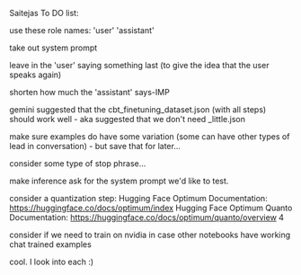 Saitejas To DO list:

use these role names: 'user' 'assistant'

take out system prompt

leave in the 'user' saying something last (to give the idea that the user speaks again)

shorten how much the 'assistant' says-IMP

gemini suggested that the cbt_finetuning_dataset.json (with all steps) should work well - aka suggested that we don't need _little.json

make sure examples do have some variation (some can have other types of lead in conversation) - but save that for later...

consider some type of stop phrase...

make inference ask for the system prompt we'd like to test.

consider a quantization step:
Hugging Face Optimum Documentation: https://huggingface.co/docs/optimum/index
Hugging Face Optimum Quanto Documentation: https://huggingface.co/docs/optimum/quanto/overview 4

consider if we need to train on nvidia in case other notebooks have working chat trained examples


cool. I look into each  :)
